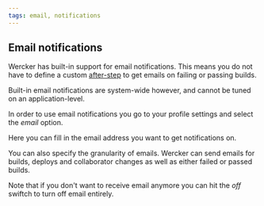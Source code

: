 ```yaml
---
tags: email, notifications
---
```


## Email notifications

Wercker has built-in support for email notifications. This means you
do not have to define a custom [after-step](/docs/steps/after-steps.html) to get emails on failing or
passing builds.

Built-in email notifications are system-wide however, and cannot be tuned on an
application-level.

In order to use email notifications you go to your profile settings and
select the *email* option.

Here you can fill in the email address you want to get notifications on.

You can also specify the granularity of emails. Wercker can send emails for
builds, deploys and collaborator changes as well as either failed or passed builds.

Note that if you don't want to receive email anymore you can hit the *off* swiftch
to turn off email entirely.